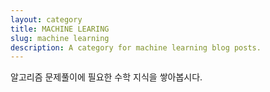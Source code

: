 ```yaml
---
layout: category
title: MACHINE LEARING
slug: machine learning
description: A category for machine learning blog posts.
---
```

알고리즘 문제풀이에 필요한 수학 지식을 쌓아봅시다.